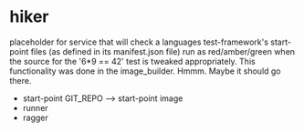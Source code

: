 # hiker

placeholder for service that will check a languages test-framework's
start-point files (as defined in its manifest.json file) run as red/amber/green
when the source for the '6*9 == 42' test is tweaked appropriately.
This functionality was done in the image_builder. Hmmm. Maybe it should
go there.

- start-point GIT_REPO --> start-point image
- runner
- ragger
